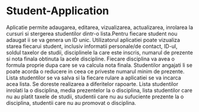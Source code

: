 # Student-Application

Aplicatie permite adaugarea, editarea, vizualizarea, actualizarea, inrolarea la cursuri si stergerea studentilor dintr-o lista.Pentru fiecare student nou adaugat ii se va genera un ID unic. 
Utilizatorul aplicatiei poate vizualiza starea fiecarui student, inclusiv informatii personale/de contact, ID-ul, soldul taxelor de studii, disciplinele la care este inscris, numarul de prezente si nota finala obtinuta la acele discipline. 
Fiecare disciplina va avea o formula proprie dupa care se va calcula nota finala. Studentilor angajati li se poate acorda o reducere in ceea ce priveste numarul minim de prezente. Lista studentilor se va salva si la fiecare rulare a aplicatiei se va incarca acea lista.
Se doreste realizarea a diferitelor rapoarte. Lista studentilor inrolati la o disciplina, media prezentelor la o disciplina, lista studentilor care nu au platit taxele de studii, studentii care nu au sufuciente prezente la o disciplina, studentii care nu au promovat o disciplina.
